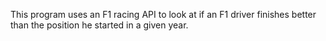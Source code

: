 This program uses an F1 racing API to look at if an F1 driver finishes better than the position he started in a given year.
